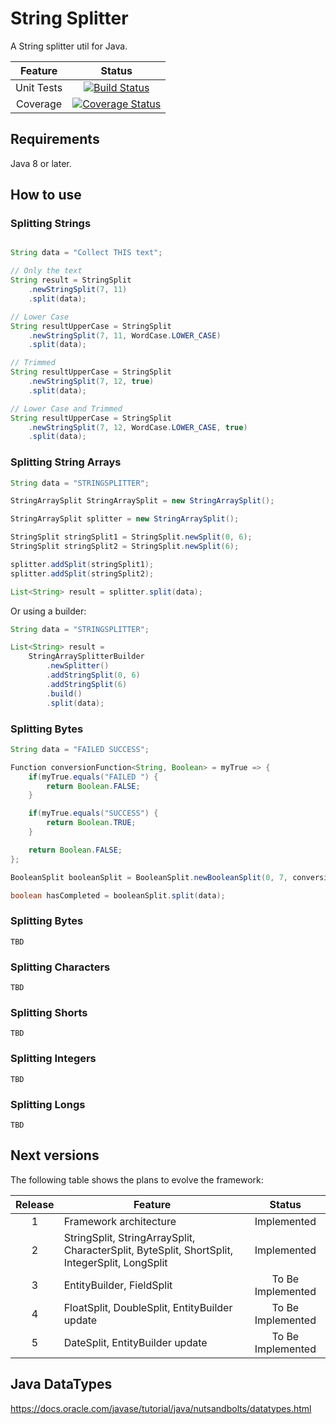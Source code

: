 # String Splitter

A String splitter util for Java.

|  Feature   | Status |
|:----------:|:------:|
| Unit Tests | [![Build Status](https://travis-ci.org/ortolanph/stringsplitter.svg?branch=master)](https://travis-ci.org/ortolanph/stringsplitter) |
| Coverage   | [![Coverage Status](https://coveralls.io/repos/github/ortolanph/stringsplitter/badge.svg?branch=master)](https://coveralls.io/github/ortolanph/stringsplitter?branch=master) |

## Requirements

Java 8 or later.

## How to use

### Splitting Strings

```java

String data = "Collect THIS text";

// Only the text
String result = StringSplit
    .newStringSplit(7, 11)
    .split(data);

// Lower Case
String resultUpperCase = StringSplit
    .newStringSplit(7, 11, WordCase.LOWER_CASE)
    .split(data);

// Trimmed
String resultUpperCase = StringSplit
    .newStringSplit(7, 12, true)
    .split(data);

// Lower Case and Trimmed
String resultUpperCase = StringSplit
    .newStringSplit(7, 12, WordCase.LOWER_CASE, true)
    .split(data);

```

### Splitting String Arrays

```java
String data = "STRINGSPLITTER";

StringArraySplit StringArraySplit = new StringArraySplit();

StringArraySplit splitter = new StringArraySplit();

StringSplit stringSplit1 = StringSplit.newSplit(0, 6);
StringSplit stringSplit2 = StringSplit.newSplit(6);

splitter.addSplit(stringSplit1);
splitter.addSplit(stringSplit2);

List<String> result = splitter.split(data);
```

Or using a builder:

```java
String data = "STRINGSPLITTER";

List<String> result =
    StringArraySplitterBuilder
        .newSplitter()
        .addStringSplit(0, 6)
        .addStringSplit(6)
        .build()
        .split(data);
```


### Splitting Bytes

```java
String data = "FAILED SUCCESS";

Function conversionFunction<String, Boolean> = myTrue => {
    if(myTrue.equals("FAILED ") {
        return Boolean.FALSE;
    }

    if(myTrue.equals("SUCCESS") {
        return Boolean.TRUE;
    }

    return Boolean.FALSE;
};

BooleanSplit booleanSplit = BooleanSplit.newBooleanSplit(0, 7, conversionFunction);

boolean hasCompleted = booleanSplit.split(data);

```

### Splitting Bytes

`TBD`

### Splitting Characters

`TBD`

### Splitting Shorts

`TBD`

### Splitting Integers

`TBD`

### Splitting Longs

`TBD`

## Next versions

The following table shows the plans to evolve the framework:

| Release | Feature | Status |
|:-------:| ------- |:------:|
| 1 | Framework architecture | Implemented |
| 2 | StringSplit, StringArraySplit, CharacterSplit, ByteSplit, ShortSplit, IntegerSplit, LongSplit | Implemented |
| 3 | EntityBuilder, FieldSplit | To Be Implemented |
| 4 | FloatSplit, DoubleSplit, EntityBuilder update | To Be Implemented |
| 5 | DateSplit, EntityBuilder update | To Be Implemented |

## Java DataTypes

https://docs.oracle.com/javase/tutorial/java/nutsandbolts/datatypes.html
